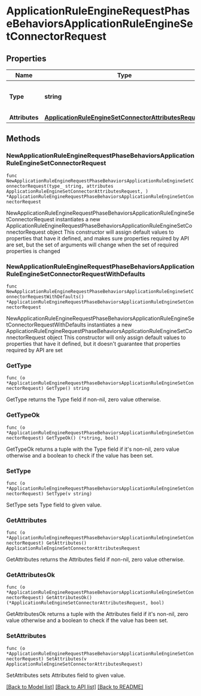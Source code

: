 # ApplicationRuleEngineRequestPhaseBehaviorsApplicationRuleEngineSetConnectorRequest

## Properties

Name | Type | Description | Notes
------------ | ------------- | ------------- | -------------
**Type** | **string** | * &#x60;set_connector&#x60; - set_connector | 
**Attributes** | [**ApplicationRuleEngineSetConnectorAttributesRequest**](ApplicationRuleEngineSetConnectorAttributesRequest.md) |  | 

## Methods

### NewApplicationRuleEngineRequestPhaseBehaviorsApplicationRuleEngineSetConnectorRequest

`func NewApplicationRuleEngineRequestPhaseBehaviorsApplicationRuleEngineSetConnectorRequest(type_ string, attributes ApplicationRuleEngineSetConnectorAttributesRequest, ) *ApplicationRuleEngineRequestPhaseBehaviorsApplicationRuleEngineSetConnectorRequest`

NewApplicationRuleEngineRequestPhaseBehaviorsApplicationRuleEngineSetConnectorRequest instantiates a new ApplicationRuleEngineRequestPhaseBehaviorsApplicationRuleEngineSetConnectorRequest object
This constructor will assign default values to properties that have it defined,
and makes sure properties required by API are set, but the set of arguments
will change when the set of required properties is changed

### NewApplicationRuleEngineRequestPhaseBehaviorsApplicationRuleEngineSetConnectorRequestWithDefaults

`func NewApplicationRuleEngineRequestPhaseBehaviorsApplicationRuleEngineSetConnectorRequestWithDefaults() *ApplicationRuleEngineRequestPhaseBehaviorsApplicationRuleEngineSetConnectorRequest`

NewApplicationRuleEngineRequestPhaseBehaviorsApplicationRuleEngineSetConnectorRequestWithDefaults instantiates a new ApplicationRuleEngineRequestPhaseBehaviorsApplicationRuleEngineSetConnectorRequest object
This constructor will only assign default values to properties that have it defined,
but it doesn't guarantee that properties required by API are set

### GetType

`func (o *ApplicationRuleEngineRequestPhaseBehaviorsApplicationRuleEngineSetConnectorRequest) GetType() string`

GetType returns the Type field if non-nil, zero value otherwise.

### GetTypeOk

`func (o *ApplicationRuleEngineRequestPhaseBehaviorsApplicationRuleEngineSetConnectorRequest) GetTypeOk() (*string, bool)`

GetTypeOk returns a tuple with the Type field if it's non-nil, zero value otherwise
and a boolean to check if the value has been set.

### SetType

`func (o *ApplicationRuleEngineRequestPhaseBehaviorsApplicationRuleEngineSetConnectorRequest) SetType(v string)`

SetType sets Type field to given value.


### GetAttributes

`func (o *ApplicationRuleEngineRequestPhaseBehaviorsApplicationRuleEngineSetConnectorRequest) GetAttributes() ApplicationRuleEngineSetConnectorAttributesRequest`

GetAttributes returns the Attributes field if non-nil, zero value otherwise.

### GetAttributesOk

`func (o *ApplicationRuleEngineRequestPhaseBehaviorsApplicationRuleEngineSetConnectorRequest) GetAttributesOk() (*ApplicationRuleEngineSetConnectorAttributesRequest, bool)`

GetAttributesOk returns a tuple with the Attributes field if it's non-nil, zero value otherwise
and a boolean to check if the value has been set.

### SetAttributes

`func (o *ApplicationRuleEngineRequestPhaseBehaviorsApplicationRuleEngineSetConnectorRequest) SetAttributes(v ApplicationRuleEngineSetConnectorAttributesRequest)`

SetAttributes sets Attributes field to given value.



[[Back to Model list]](../README.md#documentation-for-models) [[Back to API list]](../README.md#documentation-for-api-endpoints) [[Back to README]](../README.md)


